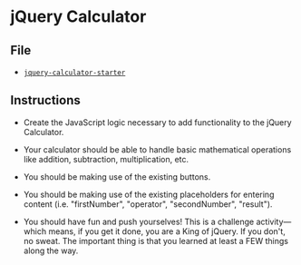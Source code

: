 # jQuery Calculator

## File

- [`jquery-calculator-starter`](Unsolved/jquery-calculator.html)

## Instructions

- Create the JavaScript logic necessary to add functionality to the jQuery Calculator.

- Your calculator should be able to handle basic mathematical operations like addition, subtraction, multiplication, etc.

- You should be making use of the existing buttons.

- You should be making use of the existing placeholders for entering content (i.e. "firstNumber", "operator", "secondNumber", "result").

- You should have fun and push yourselves! This is a challenge activity—which means, if you get it done, you are a King of jQuery. If you don't, no sweat. The important thing is that you learned at least a FEW things along the way.
